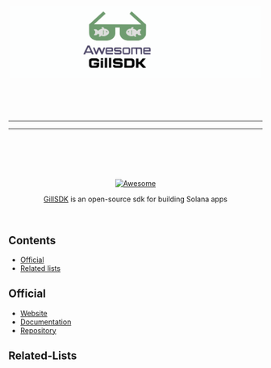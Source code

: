 <div align="center">
	<div>
		<img width="500" src="logo.svg" alt="Awesome GillSDK">
		<br>
	</div>
	<br>
	<br>
	<br>
	<br>
	<hr>
	<hr>
	<br>
	<br>
	<br>
	<br>
	<br>
	<a href="https://awesome.re">
		<img src="https://awesome.re/badge-flat2.svg" alt="Awesome">
	</a>
	<!-- <p> -->
	<!-- 	<sub>Just type <a href="https://node.cool"><code>node.cool</code></a> to go here. Follow me on <a href="https://twitter.com/sindresorhus">Twitter</a>.</sub> -->
	<!-- </p> -->
	<br>
	<p>
		<a href="https://gill.site">GillSDK</a> is an open-source sdk for building Solana apps
	</p>
	<br>
</div>

## Contents

- [Official](#official)
- [Related lists](#related-lists)

## Official

- [Website](https://www.gillsdk.com/)
- [Documentation](https://www.gillsdk.com/docs)
- [Repository](https://github.com/gillsdk/gill)

## Related-Lists
